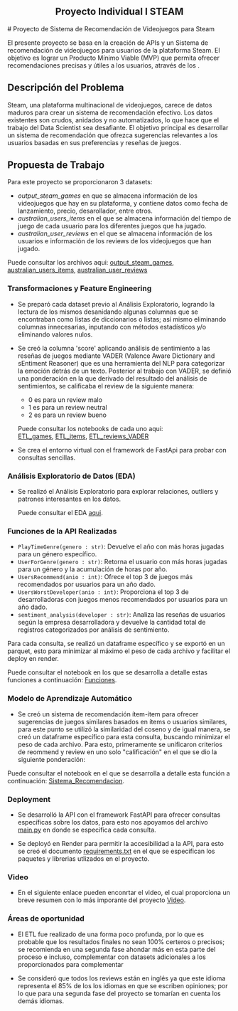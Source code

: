 <h2 align=center>  Proyecto Individual I STEAM</h2>
# Proyecto de Sistema de Recomendación de Videojuegos para Steam

El presente proyecto se basa en la creación de APIs y un Sistema de recomendación de videojuegos para usuarios de la plataforma Steam. El objetivo es lograr un Producto Mínimo Viable (MVP) que permita ofrecer recomendaciones precisas y útiles a los usuarios, através de los .


## Descripción del Problema

Steam, una plataforma multinacional de videojuegos, carece de datos maduros para crear un sistema de recomendación efectivo. Los datos existentes son crudos, anidados y no automatizados, lo que hace que el trabajo del Data Scientist sea desafiante. El objetivo principal es desarrollar un sistema de recomendación que ofrezca sugerencias relevantes a los usuarios basadas en sus preferencias y reseñas de juegos.

## Propuesta de Trabajo

Para este proyecto se proporcionaron 3 datasets:
* _output_steam_games_ en que se almacena información de los videojuegos que hay en su plataforma, y contiene datos como fecha de lanzamiento, precio, desarollador, entre otros. 
* _australian_users_items_ en el que se almacena información del tiempo de juego de cada usuario para los diferentes juegos que ha jugado. 
* _australian_user_reviews_ en el que se almacena información de los usuarios e información de los reviews de los videojuegos que han jugado. 

Puede consultar los archivos aqui: [output_steam_games](data\output_steam_games.json), [australian_users_items](data\australian_users_items.json), [australian_user_reviews](data\australian_user_reviews.json)

### Transformaciones y Feature Engineering
- Se preparó cada dataset previo al Análisis Exploratorio, logrando la lectura de los mismos desanidando algunas columnas que se encontraban como listas de diccionarios o listas; así mismo eliminando columnas innecesarias, inputando con métodos estadísticos y/o eliminando valores nulos.
- Se creó la columna 'score' aplicando análisis de sentimiento a las reseñas de juegos mediante VADER (Valence Aware Dictionary and sEntiment Reasoner) que es una herramienta del NLP para categorizar la emoción detrás de un texto.
Posterior al trabajo con VADER, se definió una ponderación en la que derivado del resultado del análisis de sentimientos, se calificaba el review de la siguiente manera:  
    * 0 es para un review malo
    * 1 es para un review neutral
    * 2 es para un review bueno

    Puede consultar los notebooks de cada uno aqui:  
   [ETL_games](01a_ETL_games.ipynb), [ETL_items](01b_ETL_items.ipynb), [ETL_reviews_VADER](01c_ETL_reviews.ipynb) 

- Se crea el entorno virtual con el framework de FastApi para probar con consultas sencillas.

### Análisis Exploratorio de Datos (EDA)

- Se realizó el Análisis Exploratorio para explorar relaciones, outliers y patrones interesantes en los datos.

    Puede consultar el EDA [aqui](02_EDA.ipynb).


### Funciones de la API Realizadas
- `PlayTimeGenre(genero : str)`: Devuelve el año con más horas jugadas para un género específico.
- `UserForGenre(genero : str)`: Retorna el usuario con más horas jugadas para un género y la acumulación de horas por año.
- `UsersRecommend(anio : int)`: Ofrece el top 3 de juegos más recomendados por usuarios para un año dado.
- `UsersWorstDeveloper(anio : int)`: Proporciona el top 3 de desarrolladoras con juegos menos recomendados por usuarios para un año dado.
- `sentiment_analysis(developer : str)`: Analiza las reseñas de usuarios según la empresa desarrolladora y devuelve la cantidad total de registros categorizados por análisis de sentimiento.

Para cada consulta, se realizó un dataframe específico y se exportó en un parquet, esto para minimizar al máximo el peso de cada archivo y facilitar el deploy en render.

Puede consultar el notebook en los que se desarrolla a detalle estas funciones a continuación: [Funciones](03_dfAuxiliares.ipynb).


### Modelo de Aprendizaje Automático
- Se creó un sistema de recomendación ítem-ítem para ofrecer sugerencias de juegos similares basados en ítems o usuarios similares, para este punto se utilizó la similaridad del coseno y de igual manera, se creó un dataframe específico para esta consulta, buscando minimizar el peso de cada archivo. Para esto, primeramente se unificaron criterios de reommend y review en uno solo "calificación" en el que se dio la siguiente ponderación:  



Puede consultar el notebook en el que se desarrolla a detalle esta función a continuación: [Sistema_Recomendacion](04_SistemaDeRecomendacion.ipynb).


### Deployment 
- Se desarrolló la API con el framework FastAPI para ofrecer consultas específicas sobre los datos, para esto nos apoyamos del archivo [main.py](main.py) en donde se especifica cada consulta.

- Se deployó en Render para permitir la accesibilidad a la API, para esto se creó el documento [requirements.txt](requirements.txt) en el que se especifican los paquetes y librerias utlizados en el proyecto.


### Video

- En el siguiente enlace pueden enconrtar el video, el cual proporciona un breve resumen con lo más imporante del proyecto [Video](https://youtu.be/GuWibQ4A8yI).


### Áreas de oportunidad

- El ETL fue realizado de una forma poco profunda, por lo que es probable que los resultados finales no sean 100% certeros o precisos; se recomienda en una segunda fase ahondar más en esta parte del proceso e incluso, complementar con datasets adicionales a los proporcionados para complementar 

- Se consideró que todos los reviews están en inglés ya que este idioma representa el 85% de los los idiomas en que se escriben opiniones; por lo que para una segunda fase del proyecto se tomarían en cuenta los demás idiomas.
